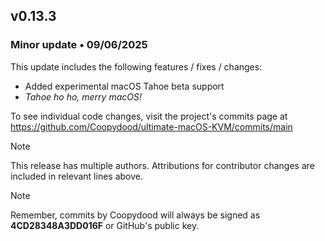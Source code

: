 ## v0.13.3

### Minor update • 09/06/2025

This update includes the following features / fixes / changes:

- Added experimental macOS Tahoe beta support
- *Tahoe ho ho, merry macOS!*

To see individual code changes, visit the project's commits page at <https://github.com/Coopydood/ultimate-macOS-KVM/commits/main>

> [!NOTE]
> This release has multiple authors. Attributions for contributor changes are included in relevant lines above.

> [!NOTE]
> Remember, commits by Coopydood will always be signed as **4CD28348A3DD016F** or GitHub's public key.

